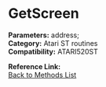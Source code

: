 # GetScreen

**Parameters:** address;  
**Category:** Atari ST routines  
**Compatibility:** ATARI520ST  

**Reference Link:**  
[Back to Methods List](../../SUMMARY.md)
